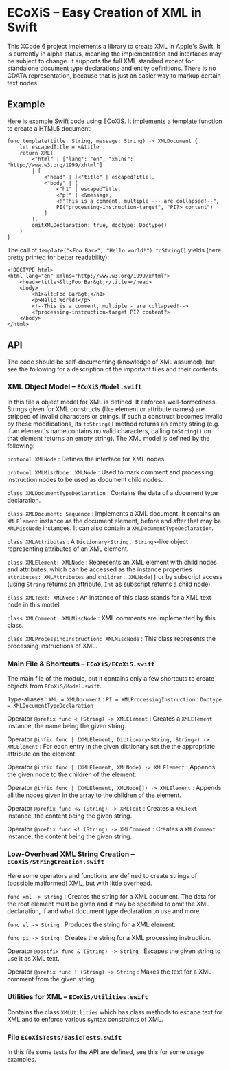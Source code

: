 # ECoXiS – Easy Creation of XML in Swift

This XCode 6 project implements a library to create XML in Apple's Swift. It is
currently in alpha status, meaning the implementation and interfaces may be
subject to change. It supports the full XML standard except for standalone
document type declarations and entity definitions. There is no CDATA
representation, because that is just an easier way to markup certain text nodes.


## Example

Here is example Swift code using ECoXiS. It implements a template function to
create a HTML5 document:

    func template(title: String, message: String) -> XMLDocument {
        let escapedTitle = <&title
        return XML(
            <"html" | ["lang": "en", "xmlns": "http://www.w3.org/1999/xhtml"]
            | [
                <"head" | [<"title" | escapedTitle],
                <"body" | [
                    <"h1" | escapedTitle,
                    <"p!" | <&message,
                    <!"This is a comment, multiple --- are collapsed!--",
                    PI("processing-instruction-target", "PI?> content")
                ]
            ],
            omitXMLDeclaration: true, doctype: Doctype()
        )
    }

The call of `template("<Foo Bar>", "Hello world!").toString()` yields (here
pretty printed for better readability):

    <!DOCTYPE html>
    <html lang="en" xmlns="http://www.w3.org/1999/xhtml">
        <head><title>&lt;Foo Bar&gt;</title></head>
        <body>
            <h1>&lt;Foo Bar&gt;</h1>
            <p>Hello World!</p>
            <!--This is a comment, multiple - are collapsed!-->
            <?processing-instruction-target PI? content?>
        </body>
    </html>


## API

The code should be self-documenting (knowledge of XML assumed), but see the
following for a description of the important files and their contents.

### XML Object Model – `ECoXiS/Model.swift`

In this file a object model for XML is defined. It enforces well-formedness.
Strings given for XML constructs (like element or attribute names) are
stripped of invalid characters or strings. If such a construct becomes
invalid by these modifications, its `toString()` method returns an empty
string (e.g. if an element's name contains no valid characters, calling
`toString()` on that element returns an empty string). The XML model is
defined by the following:

`protocol XMLNode`
:   Defines the interface for XML nodes.

`protocol XMLMiscNode: XMLNode`
:   Used to mark comment and processing instruction nodes to be used as
    document child nodes.

`class XMLDocumentTypeDeclaration`
:   Contains the data of a document type declaration.

`class XMLDocument: Sequence`
:   Implements a XML document. It contains an `XMLElement` instance as the
    document element, before and after that may be `XMLMiscNode` instances.
    It can also contain a `XMLDocumentTypeDeclaration`.

`class XMLAttributes`
:   A `Dictionary<String, String>`-like object representing attributes of
    an XML element.

`class XMLElement: XMLNode`
:   Represents an XML element with child nodes and attributes, which can be
    accessed as the instance properties `attributes: XMLAttributes` and
    `children: XMLNode[]` or by subscript access (using `String` returns an
    attribute, `Int` as subscript returns a child node).

`class XMLText: XMLNode`
:   An instance of this class stands for a XML text node in this model.

`class XMLComment: XMLMiscNode`
:   XML comments are implemented by this class.

`class XMLProcessingInstruction: XMLMiscNode`
:   This class represents the processing instructions of XML.


### Main File & Shortcuts – `ECoXiS/ECoXiS.swift`

The main file of the module, but it contains only a few shortcuts to create
objects from `ECoXiS/Model.swift`.

Type-aliases
:   `XML = XMLDocument`
:   `PI = XMLProcessingInstruction`
:   `Doctype = XMLDocumentTypeDeclaration`

Operator  `@prefix func < (String) -> XMLElement`
:   Creates a `XMLElement` instance, the name being the given string.

Operator `@infix func | (XMLElement, Dictionary<String, String>) -> XMLElement`
:   For each entry in the given dictionary set the the appropriate attribute on
    the element.

Operator `@infix func | (XMLElement, XMLNode) -> XMLElement`
:   Appends the given node to the children of the element.

Operator `@infix func | (XMLElement, XMLNode[]) -> XMLElement`
:   Appends all the nodes given in the array to the children of the element.

Operator `@prefix func <& (String) -> XMLText`
:   Creates a `XMLText` instance, the content being the given string.

Operator `@prefix func <! (String) -> XMLComment`
:   Creates a `XMLComment` instance, the content being the given string.


### Low-Overhead XML String Creation – `ECoXiS/StringCreation.swift`

Here some operators and functions are defined to create strings of (possible
malformed) XML, but with little overhead.

`func xml -> String`
:   Creates the string for a XML document. The data for the root element must be
    given and it may be specified to omit the XML declaration, if and what
    document type declaration to use and more.

`func el -> String`
:   Produces the string for a XML element.

`func pi -> String`
:   Creates the string for a XML processing instruction.

Operator `@postfix func & (String) -> String`
:   Escapes the given string to use it as XML text.

Operator `@prefix func ! (String) -> String`
:   Makes the text for a XML comment from the given string.


### Utilities for XML – `ECoXiS/Utilities.swift`

Contains the class `XMLUtilities` which has class methods to escape text for
XML and to enforce various syntax constraints of XML.


### File `ECoXiSTests/BasicTests.swift`

In this file some tests for the API are defined, see this for some usage
examples.
